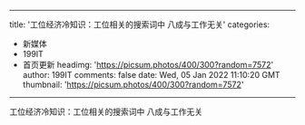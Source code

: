 
---
title: '工位经济冷知识：工位相关的搜索词中 八成与工作无关'
categories: 
 - 新媒体
 - 199IT
 - 首页更新
headimg: 'https://picsum.photos/400/300?random=7572'
author: 199IT
comments: false
date: Wed, 05 Jan 2022 11:10:20 GMT
thumbnail: 'https://picsum.photos/400/300?random=7572'
---

<div>   
工位经济冷知识：工位相关的搜索词中 八成与工作无关  
</div>
            